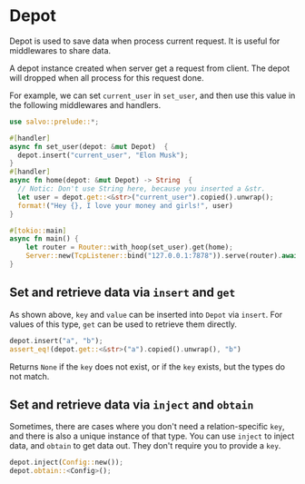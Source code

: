 # Depot

Depot is used to save data when process current request. It is useful for middlewares to share data.

A depot instance created when server get a request from client. The depot will dropped when all process for this request done.

For example, we can set ```current_user``` in ```set_user```, and then use this value in the following middlewares and handlers.

```rust
use salvo::prelude::*;

#[handler]
async fn set_user(depot: &mut Depot)  {
  depot.insert("current_user", "Elon Musk");
}
#[handler]
async fn home(depot: &mut Depot) -> String  {
  // Notic: Don't use String here, because you inserted a &str.
  let user = depot.get::<&str>("current_user").copied().unwrap();
  format!("Hey {}, I love your money and girls!", user)
}

#[tokio::main]
async fn main() {
    let router = Router::with_hoop(set_user).get(home);
    Server::new(TcpListener::bind("127.0.0.1:7878")).serve(router).await;
}
```

## Set and retrieve data via `insert` and `get`

  As shown above, `key` and `value` can be inserted into `Depot` via `insert`. For values of this type, `get` can be used to retrieve them directly.

```rust
depot.insert("a", "b");
assert_eq!(depot.get::<&str>("a").copied().unwrap(), "b")
````

  Returns `None` if the `key` does not exist, or if the `key` exists, but the types do not match.

## Set and retrieve data via `inject` and `obtain`

Sometimes, there are cases where you don't need a relation-specific `key`, and there is also a unique instance of that type. You can use `inject` to inject data, and `obtain` to get data out. They don't require you to provide a `key`.

```rust
depot.inject(Config::new());
depot.obtain::<Config>();
````